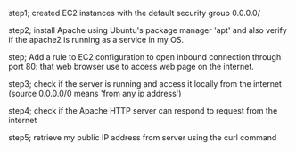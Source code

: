 
step1; created EC2 instances with the default security group 0.0.0.0/

step2; install Apache using Ubuntu's package manager 'apt' and also verify if the apache2 is running as a service in my OS.

step; Add a rule to EC2 configuration to open inbound connection through port 80: that web browser use to access web page on the internet.

step3; check if the server is running and access it locally from the internet (source 0.0.0.0/0 means 'from any ip address')

step4; check if the Apache HTTP server can respond to request from the internet

step5; retrieve my public IP address from server using the curl command


